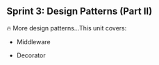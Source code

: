 ## Sprint 3: Design Patterns (Part II)

🔥 More design patterns...This unit covers: 

- Middleware

- Decorator



